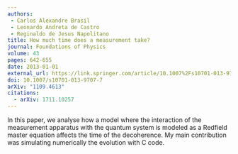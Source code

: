 ```yaml
---
authors:
 - Carlos Alexandre Brasil
 - Leonardo Andreta de Castro
 - Reginaldo de Jesus Napolitano
title: How much time does a measurement take?
journal: Foundations of Physics
volume: 43
pages: 642-655
date: 2013-01-01
external_url: https://link.springer.com/article/10.1007%2Fs10701-013-9707-7
doi: 10.1007/s10701-013-9707-7
arXiv: "1109.4613"
citations:
  - arXiv: 1711.10257
---
```

In this paper, we analyse how a model where the interaction of the measurement
apparatus with the quantum system is modeled as a Redfield master equation
affects the time of the decoherence. My main contribution was simulating
numerically the evolution with C code.
